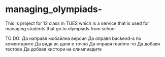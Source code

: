 # managing_olympiads-
This is project for 12 class in TUES which is a service that is used for managing students that go to olympiads from school


TO DO:
Да направя мобайлна версия
Да оправя backend-a по коментарите
Да видя вс дали е точно
Да оправя readme-то
Да добавя тестове
Да добавя хистори на олимпиадите